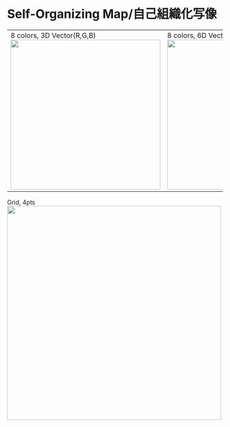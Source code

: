 Self-Organizing Map/自己組織化写像
===================


<table>
<tr>
<td>
8 colors, 3D Vector(R,G,B)
<img src="https://raw.github.com/kennycason/selforganizingmap/master/save/images/som_rgb_3d_colors_8.png" width="350px"/>
</td>
<td>
8 colors, 6D Vector(Rh,Rl,Gh,Gl,Bh,Bl)
<img src="https://raw.github.com/kennycason/selforganizingmap/master/save/images/som_rgb_6d_colors_8.png" width="350px"/>
</td>
</tr>
</table>

Grid, 4pts<br/>
<img src="https://raw.github.com/kennycason/selforganizingmap/master/save/images/som_4d_grid.png" width="500px"/>



